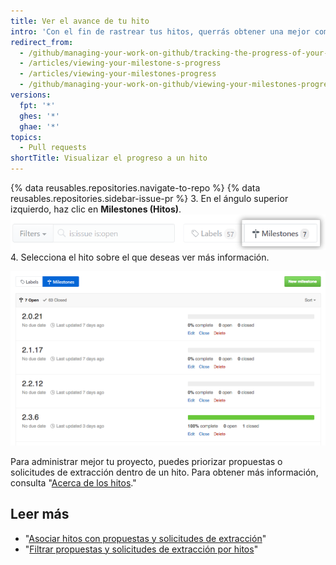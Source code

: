 ```yaml
---
title: Ver el avance de tu hito
intro: 'Con el fin de rastrear tus hitos, querrás obtener una mejor comprensión de cuántas propuestas y solicitudes de extracción abiertas están pendientes.'
redirect_from:
  - /github/managing-your-work-on-github/tracking-the-progress-of-your-work-with-milestones/viewing-your-milestones-progress
  - /articles/viewing-your-milestone-s-progress
  - /articles/viewing-your-milestones-progress
  - /github/managing-your-work-on-github/viewing-your-milestones-progress
versions:
  fpt: '*'
  ghes: '*'
  ghae: '*'
topics:
  - Pull requests
shortTitle: Visualizar el progreso a un hito
---
```


{% data reusables.repositories.navigate-to-repo %}
{% data reusables.repositories.sidebar-issue-pr %}
3. En el ángulo superior izquierdo, haz clic en **Milestones (Hitos)**. ![Botón de propuestas del hito](/assets/images/help/issues/issues_milestone_button.png)
4. Selecciona el hito sobre el que deseas ver más información.

![Resumen de propuestas del hito](/assets/images/help/issues/issues_milestone_overview.png)

Para administrar mejor tu proyecto, puedes priorizar propuestas o solicitudes de extracción dentro de un hito. Para obtener más información, consulta "[Acerca de los hitos](/articles/about-milestones#prioritizing-issues-and-pull-requests-in-milestones)."

## Leer más

* "[Asociar hitos con propuestas y solicitudes de extracción](/articles/associating-milestones-with-issues-and-pull-requests)"
* "[Filtrar propuestas y solicitudes de extracción por hitos](/articles/filtering-issues-and-pull-requests-by-milestone)"
